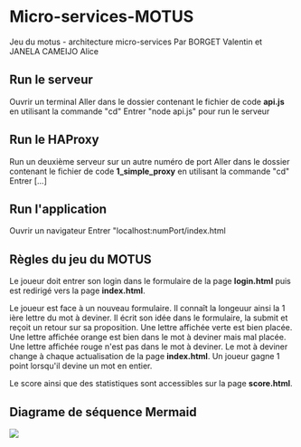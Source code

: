 # Micro-services-MOTUS
Jeu du motus - architecture micro-services
Par BORGET Valentin et JANELA CAMEIJO Alice

## Run le serveur
Ouvrir un terminal
Aller dans le dossier contenant le fichier de code **api.js** en utilisant la commande "cd"
Entrer "node api.js" pour run le serveur

## Run le HAProxy
Run un deuxième serveur sur un autre numéro de port
Aller dans le dossier contenant le fichier de code **1_simple_proxy** en utilisant la commande "cd"
Entrer [...]

## Run l'application
Ouvrir un navigateur
Entrer "localhost:numPort/index.html

## Règles du jeu du MOTUS
Le joueur doit entrer son login dans le formulaire de la page **login.html** puis est redirigé vers la page **index.html**.

Le joueur est face à un nouveau formulaire. Il connaît la longeuur ainsi la 1 ière lettre du mot à deviner.
Il écrit son idée dans le formulaire, la submit et reçoit un retour sur sa proposition.
Une lettre affichée verte est bien placée. Une lettre affichée orange est bien dans le mot à deviner mais mal placée. Une lettre affichée rouge n'est pas dans le mot à deviner.
Le mot à deviner change à chaque actualisation de la page **index.html**.
Un joueur gagne 1 point lorsqu'il devine un mot en entier.

Le score ainsi que des statistiques sont accessibles sur la page **score.html**. 

## Diagrame de séquence Mermaid
[![](https://mermaid.ink/img/pako:eNpVUctuwjAQ_BXLl7oS9MghqpAKAcG5vREOlr0kFok3cjYFhPmgfkd_rE5sVLDk1-zMrHb3yhVq4BkvnWwr9pUXloX1sVNoLShiaFmLjvZsOp37GpWsWY2lsQzOpqPOs6UwVsP5raKmfk3qgcye2Bqhsy8UVX4hRvRRsxgTpKx-GcHl7t97H01LIHZCp30uwOoWjY3_ZJPvntAkckC9s1EXrJN5jKkK1DGGVkJh00oHyWw1Mtbi2yhCd3lCN-Lk0JYJ20QvQ78_TpIJTXtns3sVKTif-e0993ootkRGyDqFDvxWjPdjR4Zz2HzCG3CNNDqM6TqinCpooOBZeGo4yL6mghf2FqiyJ_y8WMUzcj1MeN9qSZAbGQbc8Owg6w5uf18roeU)](https://mermaid.live/edit#pako:eNpVUctuwjAQ_BXLl7oS9MghqpAKAcG5vREOlr0kFok3cjYFhPmgfkd_rE5sVLDk1-zMrHb3yhVq4BkvnWwr9pUXloX1sVNoLShiaFmLjvZsOp37GpWsWY2lsQzOpqPOs6UwVsP5raKmfk3qgcye2Bqhsy8UVX4hRvRRsxgTpKx-GcHl7t97H01LIHZCp30uwOoWjY3_ZJPvntAkckC9s1EXrJN5jKkK1DGGVkJh00oHyWw1Mtbi2yhCd3lCN-Lk0JYJ20QvQ78_TpIJTXtns3sVKTif-e0993ootkRGyDqFDvxWjPdjR4Zz2HzCG3CNNDqM6TqinCpooOBZeGo4yL6mghf2FqiyJ_y8WMUzcj1MeN9qSZAbGQbc8Owg6w5uf18roeU)
